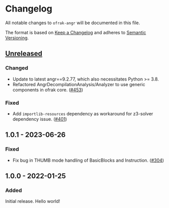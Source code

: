 # Changelog
All notable changes to `ofrak-angr` will be documented in this file.

The format is based on [Keep a Changelog](https://keepachangelog.com/en/1.0.0/) and adheres to [Semantic Versioning](https://semver.org/spec/v2.0.0.html).

## [Unreleased](https://github.com/redballoonsecurity/ofrak/tree/master)

### Changed
- Update to latest angr==9.2.77, which also necessitates Python >= 3.8.
- Refactored AngrDecompilationAnalysis/Analyzer to use generic components in ofrak core. ([#453](https://github.com/redballoonsecurity/ofrak/pull/453))

### Fixed
- Add `importlib-resources` dependency as workaround for z3-solver dependency issue. ([#401](https://github.com/redballoonsecurity/ofrak/pull/401))

## 1.0.1 - 2023-06-26
### Fixed
- Fix bug in THUMB mode handling of BasicBlocks and Instruction. ([#304](https://github.com/redballoonsecurity/ofrak/pull/304))

## 1.0.0 - 2022-01-25
### Added
Initial release. Hello world!
